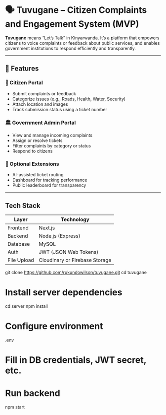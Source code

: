 # 🗣️ Tuvugane – Citizen Complaints and Engagement System (MVP)

**Tuvugane** means “Let’s Talk” in Kinyarwanda. It’s a platform that empowers citizens to voice complaints or feedback about public services, and enables government institutions to respond efficiently and transparently.

---

## 🚀 Features

### 👥 Citizen Portal
- Submit complaints or feedback
- Categorize issues (e.g., Roads, Health, Water, Security)
- Attach location and images
- Track submission status using a ticket number

### 🏛️ Government Admin Portal
- View and manage incoming complaints
- Assign or resolve tickets
- Filter complaints by category or status
- Respond to citizens

### 🧠 Optional Extensions
- AI-assisted ticket routing
- Dashboard for tracking performance
- Public leaderboard for transparency

---

## Tech Stack

| Layer       | Technology                     |
|------------|---------------------------------|
| Frontend   | Next.js
| Backend    | Node.js (Express)
| Database   | MySQL    
| Auth       | JWT (JSON Web Tokens)           |
| File Upload| Cloudinary or Firebase Storage  |

git clone https://github.com/rukundowilson/tuvugane.git
cd tuvugane

# Install server dependencies
cd server
npm install

# Configure environment
.env
# Fill in DB credentials, JWT secret, etc.

# Run backend
npm start

     